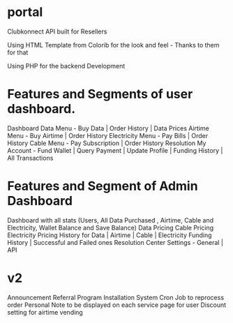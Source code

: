 # portal
Clubkonnect API built for Resellers

Using HTML Template from Colorib for the look and feel - Thanks to them for that

Using PHP for the backend Development

# Features and Segments of user dashboard.

Dashboard
Data Menu - Buy Data | Order History | Data Prices
Airtime  Menu - Buy Airtime | Order History
Electricity Menu - Pay Bills | Order History
Cable Menu - Pay Subscription | Order History
Resolution
My Account - Fund Wallet | Query Payment | Update Profile | Funding History | All Transactions



# Features and Segment of Admin Dashboard

Dashboard with all stats (Users, All Data Purchased , Airtime, Cable and Electricity, Wallet Balance and Save Balance)
Data Pricing
Cable Pricing 
Electricity Pricing
History for Data | Airtime | Cable | Electricity
Funding History | Successful and Failed ones
Resolution Center
Settings - General | API



# v2
Announcement
Referral Program
Installation System
Cron Job to reprocess order
Personal Note to be displayed on each service page for user
Discount setting for airtime vending
